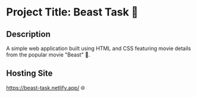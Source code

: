# Project Title: Beast Task 🦁

## Description
A simple web application built using HTML and CSS featuring movie details from the popular movie "Beast" 🎥.

## Hosting Site
https://beast-task.netlify.app/ 🌐

